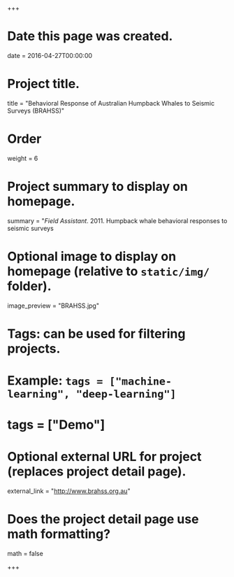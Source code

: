 +++
# Date this page was created.
date = 2016-04-27T00:00:00

# Project title.
title = "Behavioral Response of Australian Humpback Whales to Seismic Surveys (BRAHSS)"

# Order
weight = 6

# Project summary to display on homepage.
summary = "*Field Assistant*. 2011. Humpback whale behavioral responses to seismic surveys

# Optional image to display on homepage (relative to `static/img/` folder).
image_preview = "BRAHSS.jpg"

# Tags: can be used for filtering projects.
# Example: `tags = ["machine-learning", "deep-learning"]`
# tags = ["Demo"]

# Optional external URL for project (replaces project detail page).
external_link = "http://www.brahss.org.au"

# Does the project detail page use math formatting?
math = false

+++

